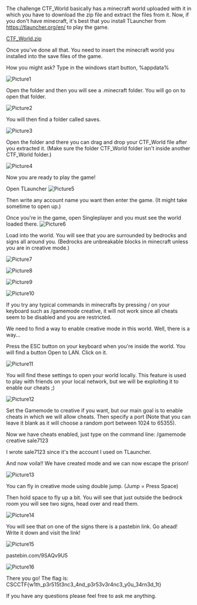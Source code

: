 The challenge CTF_World basically has a minecraft world uploaded with it in which you have to download the zip file and extract the files from it. Now, if you don't have minecraft, it's best that you install TLauncher from https://tlauncher.org/en/ to play the game.

[CTF_World.zip](https://github.com/Sale7123/CSCCTFv4/files/10368717/CTF_World.zip)


Once you've done all that. You need to insert the minecraft world you installed into the save files of the game.

How you might ask?
Type in the windows start button, %appdata%

![Picture1](https://user-images.githubusercontent.com/74425831/211200766-849e9a7e-1f34-408f-9a6f-5bb16b322d18.png)

Open the folder and then you will see a .minecraft folder. You will go on to open that folder.

![Picture2](https://user-images.githubusercontent.com/74425831/211200968-d4d644a0-b1e1-4a20-aabb-7de528cc18ae.png)

You will then find a folder called saves.

![Picture3](https://user-images.githubusercontent.com/74425831/211201041-c9f54242-678b-4604-a15f-fae9ab103f52.png)

Open the folder and there you can drag and drop your CTF_World file after you extracted it.
(Make sure the folder CTF_World folder isn't inside another CTF_World folder.)

![Picture4](https://user-images.githubusercontent.com/74425831/211201239-6b3ad546-a699-4384-903d-3a6ce459ce8b.png)

Now you are ready to play the game!

Open TLauncher
![Picture5](https://user-images.githubusercontent.com/74425831/211201382-f23e3d31-c90a-4392-ad01-158f71289fde.png)

Then write any account name you want then enter the game. (It might take sometime to open up.)

Once you're in the game, open Singleplayer and you must see the world loaded there.
![Picture6](https://user-images.githubusercontent.com/74425831/211201502-dd84cf8f-56db-4c3f-89a1-1096bad6b223.png)

Load into the world.
You will see that you are surrounded by bedrocks and signs all around you. (Bedrocks are unbreakable blocks in minecraft unless you are in creative mode.)

![Picture7](https://user-images.githubusercontent.com/74425831/211201846-bfe05337-5268-4ee7-8b0c-7e9ad9a24e1c.png)

![Picture8](https://user-images.githubusercontent.com/74425831/211201847-51bb9a66-031f-4eb7-9ed6-0df4f515646a.png)

![Picture9](https://user-images.githubusercontent.com/74425831/211201848-c22e6bd4-124f-4ec6-9545-8a73b8308d48.png)

![Picture10](https://user-images.githubusercontent.com/74425831/211201845-05b1ea44-1625-470c-841f-6be70f9613ea.png)

If you try any typical commands in minecrafts by pressing / on your keyboard such as /gamemode creative, it will not work since all cheats seem to be disabled and you are restricted.

We need to find a way to enable creative mode in this world.
Well, there is a way...

Press the ESC button on your keyboard when you're inside the world. You will find a button Open to LAN. Click on it.

![Picture11](https://user-images.githubusercontent.com/74425831/211202205-412f8a2f-74db-44ce-a657-97ea8d6d167b.png)
 
 You will find these settings to open your world locally. This feature is used to play with friends on your local network, but we will be exploiting it to enable our cheats ;)
 
![Picture12](https://user-images.githubusercontent.com/74425831/211202220-1705b2dc-f53d-4c23-aacc-8374bfe42a86.png)

Set the Gamemode to creative if you want, but our main goal is to enable cheats in which we will allow cheats. Then specify a port (Note that you can leave it blank as it will choose a random port between 1024 to 65355).

Now we have cheats enabled, just type on the command line:
/gamemode creative sale7123

I wrote sale7123 since it's the account I used on TLauncher.

And now voila!! We have created mode and we can now escape the prison!

![Picture13](https://user-images.githubusercontent.com/74425831/211203020-38dba8f5-add8-497e-8459-b3ece741398a.png)

You can fly in creative mode using double jump. (Jump = Press Space)

Then hold space to fly up a bit.
You will see that just outside the bedrock room you will see two signs, head over and read them.

![Picture14](https://user-images.githubusercontent.com/74425831/211203143-d1790f6c-4410-4b5f-aba1-97abd4b714d0.png)

You will see that on one of the signs there is a pastebin link. Go ahead! Write it down and visit the link!

![Picture15](https://user-images.githubusercontent.com/74425831/211203365-d1812ee2-52db-4438-a57e-84228077db60.png)

pastebin.com/9SAQv9U5

![Picture16](https://user-images.githubusercontent.com/74425831/211203467-8d8bb197-f619-4e15-83dc-3b9a7f3c513e.png)

There you go!
The flag is: CSCCTF{w1th_p3r515t3nc3_4nd_p3r53v3r4nc3_y0u_34rn3d_1t}

If you have any questions please feel free to ask me anything.
